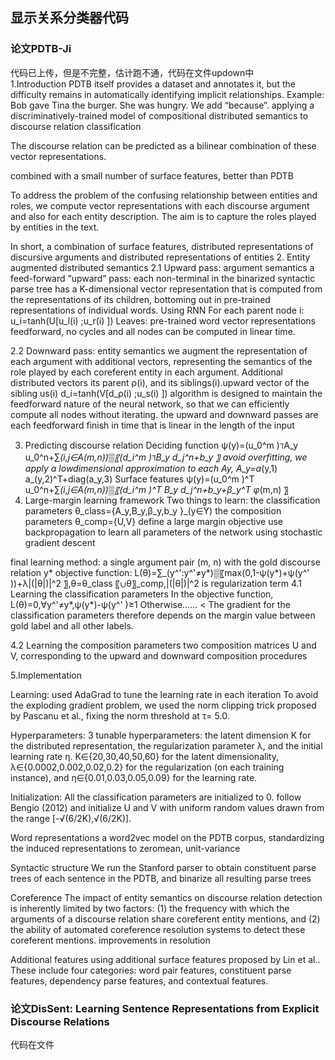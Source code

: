 
显示关系分类器代码
------
### 论文PDTB-Ji

  代码已上传，但是不完整，估计跑不通，代码在文件updown中  
  1.Introduction
  PDTB itself provides a dataset and annotates it, but the difficulty remains in automatically identifying implicit relationships.
  Example:
  Bob gave Tina the burger.
  She was hungry.
  We add “because”.
  applying a discriminatively-trained model of compositional distributed semantics to discourse relation classification
  
  The discourse relation can be predicted as a bilinear combination of these vector representations.
  
  combined with a small number of surface features, better than PDTB
  
  To address the problem of the confusing relationship between entities and roles, we compute vector representations with each discourse argument and also for each entity description. The aim is to capture the roles played by entities in the text.
  
  In short, a combination of surface features, distributed representations of discursive arguments and distributed representations of entities
  2. Entity augmented distributed semantics
  2.1 Upward pass: argument semantics
  a feed-forward “upward” pass: each non-terminal in the binarized syntactic parse tree has a K-dimensional vector representation that is computed from the representations of its children, bottoming out in pre-trained representations of individual words.
  Using RNN
  For each parent node i: u_i=tanh⁡(U[u_l(i) ;u_r(i)  ])
  Leaves: pre-trained word vector representations
  feedforward, no cycles and all nodes can be computed in linear time.
  
  2.2 Downward pass: entity semantics
  we augment the representation of each argument with additional vectors, representing the semantics of the role played by each coreferent entity in each argument.
  Additional distributed vectors
  its parent ρ(i), and its siblings(i).upward vector of the sibling us(i)
  d_i=tanh⁡(V[d_ρ(i) ;u_s(i)  ])
  algorithm is designed to maintain the feedforward nature of the neural network, so that we can efficiently compute all nodes without iterating. 
  the upward and downward passes are each feedforward
  finish in time that is linear in the length of the input
  
  3. Predicting discourse relation
  Deciding function
  ψ(y)=(u_0^m )ℸA_y u_0^n+∑_(i,j∈A(m,n))▒〖(d_i^m )ℸB_y d_j^n+b_y 〗
  avoid overfitting, we apply a lowdimensional approximation to each Ay,
  A_y=a_(y,1) a_(y,2)^T+diag(a_y,3)
  Surface features
  ψ(y)=(u_0^m )^T u_0^n+∑_(i,j∈A(m,n))▒〖(d_i^m )^T B_y d_j^n+b_y+β_y^T φ_(m,n) 〗
  4. Large-margin learning framework
  Two things to learn: 
  the classification parameters θ_class={A_y,B_y,β_y,b_y }_(y∈Y)
  the composition parameters θ_comp={U,V}
  define a large margin objective
  use backpropagation to learn all parameters of the network
  using stochastic gradient descent
  
  final learning method:
	a single argument pair (m, n) with the gold discourse relation y*
 	objective function: L(θ)=∑_(y^':y^'≠y*)▒〖max⁡(0,1-ψ(y*)+ψ(y^' ))+λ|(|θ|)|^2 〗,θ=θ_class 〖∪θ〗_comp,|(|θ|)|^2 is regularization term
  4.1 Learning the classification parameters
  In the objective function, L(θ)=0,∀y^'≠y*,ψ(y*)-ψ(y^' )≥1
  Otherwise…… <
  The gradient for the classification parameters therefore depends on the margin value between gold label and all other labels.
  
  4.2 Learning the composition parameters
  two composition matrices U and V, corresponding to the upward and downward composition procedures
  
  5.Implementation

Learning: used AdaGrad to tune the learning rate in each iteration
To avoid the exploding gradient problem, we used the norm clipping trick proposed by Pascanu et al., fixing the norm threshold at τ= 5.0.

Hyperparameters: 3 tunable hyperparameters: the latent dimension K for the distributed representation, the regularization parameter λ, and the initial learning rate η.
K∈{20,30,40,50,60} for the latent dimensionality, λ∈{0.0002,0.002,0.02,0.2} for the regularization (on each training instance), and η∈{0.01,0.03,0.05,0.09} for the learning rate.

Initialization: All the classification parameters are initialized to 0.
follow Bengio (2012) and initialize U and V with uniform random values drawn from the range [-√(6/2K),√(6/2K)].

Word representations
a word2vec model on the PDTB corpus, standardizing the induced representations to zeromean, unit-variance 

Syntactic structure
We run the Stanford parser to obtain constituent parse trees of each sentence in the PDTB, and binarize all resulting parse trees

Coreference
The impact of entity semantics on discourse relation detection is inherently limited by two factors: (1) the frequency with which the arguments of a discourse relation share coreferent entity mentions, and (2) the ability of automated coreference resolution systems to detect these coreferent mentions.
improvements in resolution

Additional features
using additional surface features proposed by Lin et al.. These include four categories: word pair features, constituent parse features, dependency parse features, and contextual features.

### 论文DisSent: Learning Sentence Representations from Explicit Discourse Relations
  代码在文件
